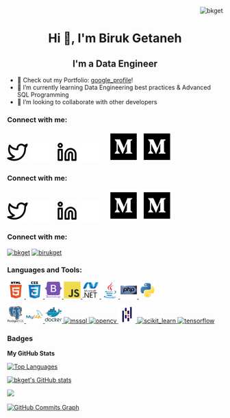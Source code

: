 <p align="right"> <img src="https://komarev.com/ghpvc/?username=bkget&label=Profile%20views&color=0062ff&style=flat" alt="bkget" /> </p>

<h1 align="center">Hi 👋, I'm Biruk Getaneh</h1>
<h2 align="center">I'm a Data Engineer</h2>

- 🔭 Check out my Portfolio: [google_profile](https://sites.google.com/view/biruk-getaneh)!
- 🌱 I’m currently learning Data Engineering best practices & Advanced SQL Programming
- 👯 I’m looking to collaborate with other developers

### Connect with me:


[![website](./img/twitter-light.svg)](https://twitter.com/biruk__getaneh#gh-light-mode-only)
[![website](./img/twitter-dark.svg)](https://twitter.com/biruk__getaneh#gh-dark-mode-only)
&nbsp;&nbsp;
[![website](./img/linkedin-light.svg)](https://www.linkedin.com/in/bkget/#gh-light-mode-only)
[![website](./img/linkedin-dark.svg)](https://www.linkedin.com/in/bkget/#gh-dark-mode-only)
&nbsp;&nbsp;&nbsp;
[![website](./img/medium-light5.svg)](https://medium.com/@birukgetaneh#gh-light-mode-only)
[![website](./img/medium-light5.svg)](https://medium.com/@birukgetaneh#gh-dark-mode-only)

### Connect with me:


[![website](./img/twitter-light.svg)](https://twitter.com/biruk__getaneh#gh-light-mode-only)
[![website](./img/twitter-dark.svg)](https://twitter.com/biruk__getaneh#gh-dark-mode-only)
&nbsp;&nbsp;
[![website](./img/linkedin-light.svg)](https://www.linkedin.com/in/bkget/#gh-light-mode-only)
[![website](./img/linkedin-dark.svg)](https://www.linkedin.com/in/bkget/#gh-dark-mode-only)
&nbsp;&nbsp;&nbsp;
[![website](./img/medium-light5.svg)](https://medium.com/@birukgetaneh#gh-light-mode-only)
[![website](./img/medium-light5.svg)](https://medium.com/@birukgetaneh#gh-dark-mode-only)


<h3 align="left">Connect with me:</h3>
<p align="left">
<a href="https://linkedin.com/in/bkget" target="blank"><img align="center" src="https://raw.githubusercontent.com/rahuldkjain/github-profile-readme-generator/master/src/images/icons/Social/linked-in-alt.svg" alt="bkget" height="30" width="40" /></a>
<a href="https://kaggle.com/birukget" target="blank"><img align="center" src="https://raw.githubusercontent.com/rahuldkjain/github-profile-readme-generator/master/src/images/icons/Social/kaggle.svg" alt="birukget" height="30" width="40" /></a>
</p>

<h3 align="left">Languages and Tools:</h3>
<p align="left"> <a href="https://www.w3.org/html/" target="_blank" rel="noreferrer"> <img src="https://raw.githubusercontent.com/devicons/devicon/master/icons/html5/html5-original-wordmark.svg" alt="html5" width="40" height="40"/> </a>  <a href="https://www.w3schools.com/css/" target="_blank" rel="noreferrer"> <img src="https://raw.githubusercontent.com/devicons/devicon/master/icons/css3/css3-original-wordmark.svg" alt="css3" width="40" height="40"/> </a>  <a href="https://getbootstrap.com" target="_blank" rel="noreferrer"> <img src="https://raw.githubusercontent.com/devicons/devicon/master/icons/bootstrap/bootstrap-plain-wordmark.svg" alt="bootstrap" width="40" height="40"/> </a>  <a href="https://developer.mozilla.org/en-US/docs/Web/JavaScript" target="_blank" rel="noreferrer"> <img src="https://raw.githubusercontent.com/devicons/devicon/master/icons/javascript/javascript-original.svg" alt="javascript" width="40" height="40"/>  </a> 
<a href="https://dotnet.microsoft.com/" target="_blank" rel="noreferrer"> <img src="https://raw.githubusercontent.com/devicons/devicon/master/icons/dot-net/dot-net-original-wordmark.svg" alt="dotnet" width="40" height="40"/> </a>  <a href="https://www.java.com" target="_blank" rel="noreferrer"> <img src="https://raw.githubusercontent.com/devicons/devicon/master/icons/java/java-original.svg" alt="java" width="40" height="40"/> </a>  <a href="https://www.php.net" target="_blank" rel="noreferrer"> <img src="https://raw.githubusercontent.com/devicons/devicon/master/icons/php/php-original.svg" alt="php" width="40" height="40"/> </a>  <a href="https://www.python.org" target="_blank" rel="noreferrer"> <img src="https://raw.githubusercontent.com/devicons/devicon/master/icons/python/python-original.svg" alt="python" width="40" height="40"/> </a>
  
<a href="https://www.postgresql.org" target="_blank" rel="noreferrer"> <img src="https://raw.githubusercontent.com/devicons/devicon/master/icons/postgresql/postgresql-original-wordmark.svg" alt="postgresql" width="40" height="40"/> </a><a href="https://www.mysql.com/" target="_blank" rel="noreferrer"> <img src="https://raw.githubusercontent.com/devicons/devicon/master/icons/mysql/mysql-original-wordmark.svg" alt="mysql" width="40" height="40"/> </a><a href="https://www.docker.com/" target="_blank" rel="noreferrer"> <img src="https://raw.githubusercontent.com/devicons/devicon/master/icons/docker/docker-original-wordmark.svg" alt="docker" width="40" height="40"/> </a><a href="https://www.microsoft.com/en-us/sql-server" target="_blank" rel="noreferrer"> <img src="https://www.svgrepo.com/show/303229/microsoft-sql-server-logo.svg" alt="mssql" width="40" height="40"/> </a>  <a href="https://opencv.org/" target="_blank" rel="noreferrer"> <img src="https://www.vectorlogo.zone/logos/opencv/opencv-icon.svg" alt="opencv" width="40" height="40"/> </a> <a href="https://pandas.pydata.org/" target="_blank" rel="noreferrer"> <img src="https://raw.githubusercontent.com/devicons/devicon/2ae2a900d2f041da66e950e4d48052658d850630/icons/pandas/pandas-original.svg" alt="pandas" width="40" height="40"/> </a>  <a href="https://scikit-learn.org/" target="_blank" rel="noreferrer"> <img src="https://upload.wikimedia.org/wikipedia/commons/0/05/Scikit_learn_logo_small.svg" alt="scikit_learn" width="40" height="40"/> </a> <a href="https://www.tensorflow.org" target="_blank" rel="noreferrer"> <img src="https://www.vectorlogo.zone/logos/tensorflow/tensorflow-icon.svg" alt="tensorflow" width="40" height="40"/> </a> </p>

<h3 align="left">Badges</h3>

<b>My GitHub Stats</b>

<a href="https://github.com/bkget" align="left"><img src="https://github-readme-stats.vercel.app/api/top-langs/?username=bkget&langs_count=4&title_color=0891b2&text_color=ffffff&icon_color=0891b2&bg_color=1c1917&hide_border=true&locale=en&custom_title=Top%20%Languages" alt="Top Languages" /></a>

<a href="http://www.github.com/bkget"><img src="https://github-readme-stats.vercel.app/api?username=bkget&show_icons=true&hide=&count_private=true&title_color=0891b2&text_color=ffffff&icon_color=0891b2&bg_color=1c1917&hide_border=true&show_icons=true" alt="bkget's GitHub stats" /></a>

<a href="http://www.github.com/bkget"><img src="https://github-readme-streak-stats.herokuapp.com/?user=bkget&stroke=ffffff&background=1c1917&ring=0891b2&fire=0891b2&currStreakNum=ffffff&currStreakLabel=0891b2&sideNums=ffffff&sideLabels=ffffff&dates=ffffff&hide_border=true" /></a>

<a href="http://www.github.com/bkget"><img src="https://activity-graph.herokuapp.com/graph?username=bkget&bg_color=1c1917&color=ffffff&line=0891b2&point=ffffff&area_color=1c1917&area=true&hide_border=true&custom_title=GitHub%20Commits%20Graph" alt="GitHub Commits Graph" /></a>
